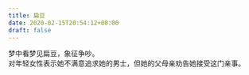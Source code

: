 ```yaml
---
title: 扁豆
date: 2020-02-15T20:54:12+08:00
draft: false
---
```


梦中看梦见扁豆，象征争吵。<br>
对年轻女性表示她不满意追求她的男士，但她的父母亲劝告她接受这门亲事。<br>
